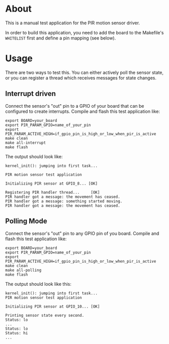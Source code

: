 # About
This is a manual test application for the PIR motion sensor driver.

In order to build this application, you need to add the board to the
Makefile's `WHITELIST` first and define a pin mapping (see below).


# Usage
There are two ways to test this. You can either actively poll the sensor
state, or you can register a thread which receives messages for state
changes.

## Interrupt driven
Connect the sensor's "out" pin to a GPIO of your board that can be
configured to create interrupts.
Compile and flash this test application like:

    export BOARD=your_board
    export PIR_PARAM_GPIO=name_of_your_pin
    export PIR_PARAM_ACTIVE_HIGH=if_gpio_pin_is_high_or_low_when_pir_is_active
    make clean
    make all-interrupt
    make flash

The output should look like:

    kernel_init(): jumping into first task...

    PIR motion sensor test application

    Initializing PIR sensor at GPIO_8... [OK]

    Registering PIR handler thread...     [OK]
    PIR handler got a message: the movement has ceased.
    PIR handler got a message: something started moving.
    PIR handler got a message: the movement has ceased.


## Polling Mode
Connect the sensor's "out" pin to any GPIO pin of you board.
Compile and flash this test application like:

    export BOARD=your_board
    export PIR_PARAM_GPIO=name_of_your_pin
    export PIR_PARAM_ACTIVE_HIGH=if_gpio_pin_is_high_or_low_when_pir_is_active
    make clean
    make all-polling
    make flash

The output should look like this:

    kernel_init(): jumping into first task...
    PIR motion sensor test application

    Initializing PIR sensor at GPIO_10... [OK]

    Printing sensor state every second.
    Status: lo
    ...
    Status: lo
    Status: hi
    ...
